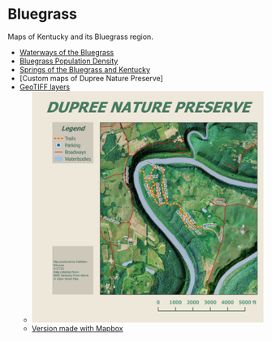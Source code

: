 # Bluegrass

Maps of Kentucky and its Bluegrass region.
* [Waterways of the Bluegrass](Waterways)
* [Bluegrass Population Density](Population%20Density)
* [Springs of the Bluegrass and Kentucky](Springs)
* [Custom maps of Dupree Nature Preserve]
* [GeoTIFF layers](Dupree_GEOTIFF)
  * ![Version made with QGIS](Dupree_Maps/Graphics/Dupree_map.jpg)
  * [Version made with Mapbox](Mapbox)
